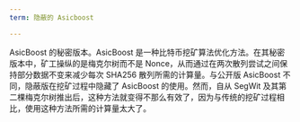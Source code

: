 ```yaml
---
term: 隐蔽的 Asicboost

---
```

AsicBoost 的秘密版本。AsicBoost 是一种比特币挖矿算法优化方法。在其秘密版本中，矿工操纵的是梅克尔树而不是 Nonce，从而通过在两次散列尝试之间保持部分数据不变来减少每次 SHA256 散列所需的计算量。与公开版 AsicBoost 不同，隐蔽版在挖矿过程中隐藏了 AsicBoost 的使用。然而，自从 SegWit 及其第二棵梅克尔树推出后，这种方法就变得不那么有效了，因为与传统的挖矿过程相比，使用这种方法所需的计算量太大了。